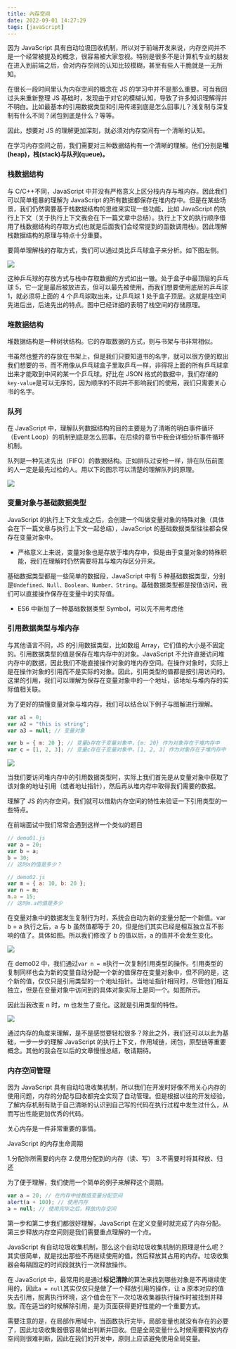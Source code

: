 ```yaml
---
title: 內存空间
date: 2022-09-01 14:27:29
tags: [javaScript]
---
```


因为 JavaScript 具有自动垃圾回收机制，所以对于前端开发来说，内存空间并不是一个经常被提及的概念，很容易被大家忽视。特别是很多不是计算机专业的朋友在进入到前端之后，会对内存空间的认知比较模糊，甚至有些人干脆就是一无所知。

在很长一段时间里认为内存空间的概念在 JS 的学习中并不是那么重要。可当我回过头来重新整理 JS 基础时，发现由于对它的模糊认知，导致了许多知识理解得并不明白。比如最基本的引用数据类型和引用传递到底是怎么回事儿？浅复制与深复制有什么不同？闭包到底是什么？等等。

<!-- more -->

因此，想要对 JS 的理解更加深刻，就必须对内存空间有一个清晰的认知。

在学习内存空间之前，我们需要对三种数据结构有一个清晰的理解。他们分别是**堆(heap)，栈(stack)与队列(queue)。**

### 栈数据结构

与 C/C++不同，JavaScript 中并没有严格意义上区分栈内存与堆内存。因此我们可以简单粗暴的理解为 JavaScript 的所有数据都保存在堆内存中。但是在某些场景，我们仍然需要基于栈数据结构的思维来实现一些功能，比如 JavaScript 的执行上下文（关于执行上下文我会在下一篇文章中总结）。执行上下文的执行顺序借用了栈数据结构的存取方式(也就是后面我们会经常提到的函数调用栈)。因此理解栈数据结构的原理与特点十分重要。

要简单理解栈的存取方式，我们可以通过类比乒乓球盒子来分析。如下图左侧。

![](../../images/memory-space/memory-space-1.jpg)

这种乒乓球的存放方式与栈中存取数据的方式如出一辙。处于盒子中最顶层的乒乓球 5，它一定是最后被放进去，但可以最先被使用。而我们想要使用底层的乒乓球 1，就必须将上面的 4 个乒乓球取出来，让乒乓球 1 处于盒子顶层。这就是栈空间先进后出，后进先出的特点。图中已经详细的表明了栈空间的存储原理。

### 堆数据结构

堆数据结构是一种树状结构。它的存取数据的方式，则与书架与书非常相似。

书虽然也整齐的存放在书架上，但是我们只要知道书的名字，就可以很方便的取出我们想要的书，而不用像从乒乓球盒子里取乒乓一样，非得将上面的所有乒乓球拿出来才能取到中间的某一个乒乓球。好比在 JSON 格式的数据中，我们存储的`key-value`是可以无序的，因为顺序的不同并不影响我们的使用，我们只需要关心书的名字。

### 队列

在 JavaScript 中，理解队列数据结构的目的主要是为了清晰的明白事件循环（Event Loop）的机制到底是怎么回事。在后续的章节中我会详细分析事件循环机制。

队列是一种先进先出（FIFO）的数据结构。正如排队过安检一样，排在队伍前面的人一定是最先过检的人。用以下的图示可以清楚的理解队列的原理。

![](../../images/memory-space/memory-space-3.png)

### 变量对象与基础数据类型

JavaScript 的执行上下文生成之后，会创建一个叫做变量对象的特殊对象（具体会在下一篇文章与执行上下文一起总结），JavaScript 的基础数据类型往往都会保存在变量对象中。

- 严格意义上来说，变量对象也是存放于堆内存中，但是由于变量对象的特殊职能，我们在理解时仍然需要将其与堆内存区分开来。

基础数据类型都是一些简单的数据段，JavaScript 中有 5 种基础数据类型，分别是`Undefined、Null、Boolean、Number、String`。基础数据类型都是按值访问，我们可以直接操作保存在变量中的实际值。

- ES6 中新加了一种基础数据类型 Symbol，可以先不用考虑他

### 引用数据类型与堆内存

与其他语言不同，JS 的引用数据类型，比如数组 Array，它们值的大小是不固定的。引用数据类型的值是保存在堆内存中的对象。JavaScript 不允许直接访问堆内存中的数据，因此我们不能直接操作对象的堆内存空间。在操作对象时，实际上是在操作对象的引用而不是实际的对象。因此，引用类型的值都是按引用访问的。这里的引用，我们可以理解为保存在变量对象中的一个地址，该地址与堆内存的实际值相关联。

为了更好的搞懂变量对象与堆内存，我们可以结合以下例子与图解进行理解。

```javascript
var a1 = 0;
var a2 = "this is string";
var a3 = null; // 变量对象

var b = { m: 20 }; // 变量b存在于变量对象中，{m: 20} 作为对象存在于堆内存中
var c = [1, 2, 3]; // 变量c存在于变量对象中，[1, 2, 3] 作为对象存在于堆内存中
```

![](../../images/memory-space/memory-space-4.png)

当我们要访问堆内存中的引用数据类型时，实际上我们首先是从变量对象中获取了该对象的地址引用（或者地址指针），然后再从堆内存中取得我们需要的数据。

理解了 JS 的内存空间，我们就可以借助内存空间的特性来验证一下引用类型的一些特点。

在前端面试中我们常常会遇到这样一个类似的题目

```javascript
// demo01.js
var a = 20;
var b = a;
b = 30;
// 这时a的值是多少？

// demo02.js
var m = { a: 10, b: 20 };
var n = m;
n.a = 15;
// 这时m.a的值是多少
```

在变量对象中的数据发生复制行为时，系统会自动为新的变量分配一个新值。var b = a 执行之后，a 与 b 虽然值都等于 20，但是他们其实已经是相互独立互不影响的值了。具体如图。所以我们修改了 b 的值以后，a 的值并不会发生变化。

![](../../images/memory-space/memory-space-5.png)

在 demo02 中，我们通过`var n = m`执行一次复制引用类型的操作。引用类型的复制同样也会为新的变量自动分配一个新的值保存在变量对象中，但不同的是，这个新的值，仅仅只是引用类型的一个地址指针。当地址指针相同时，尽管他们相互独立，但是在变量对象中访问到的具体对象实际上是同一个。如图所示。

因此当我改变 n 时，m 也发生了变化。这就是引用类型的特性。

![](../../images/memory-space/memory-space-6.png)

通过内存的角度来理解，是不是感觉要轻松很多？除此之外，我们还可以以此为基础，一步一步的理解 JavaScript 的执行上下文，作用域链，闭包，原型链等重要概念。其他的我会在以后的文章慢慢总结，敬请期待。

### 内存空间管理

因为 JavaScript 具有自动垃圾收集机制，所以我们在开发时好像不用关心内存的使用问题，内存的分配与回收都完全实现了自动管理。但是根据以往的开发经验，了解内存机制有助于自己清晰的认识到自己写的代码在执行过程中发生过什么，从而写出性能更加优秀的代码。

关心内存是一件非常重要的事情。

JavaScript 的内存生命周期

1.分配你所需要的内存 2.使用分配到的内存（读、写） 3.不需要时将其释放、归还

为了便于理解，我们使用一个简单的例子来解释这个周期。

```javascript
var a = 20; // 在内存中给数值变量分配空间
alert(a + 100); // 使用内存
a = null; // 使用完毕之后，释放内存空间
```

第一步和第二步我们都很好理解，JavaScript 在定义变量时就完成了内存分配。第三步释放内存空间则是我们需要重点理解的一个点。

JavaScript 有自动垃圾收集机制，那么这个自动垃圾收集机制的原理是什么呢？其实很简单，就是找出那些不再继续使用的值，然后释放其占用的内存。垃圾收集器会每隔固定的时间段就执行一次释放操作。

在 JavaScript 中，最常用的是通过**标记清除**的算法来找到哪些对象是不再继续使用的，因此`a = null`其实仅仅只是做了一个释放引用的操作，让 a 原本对应的值失去引用，脱离执行环境，这个值会在下一次垃圾收集器执行操作时被找到并释放。而在适当的时候解除引用，是为页面获得更好性能的一个重要方式。

需要注意的是，在局部作用域中，当函数执行完毕，局部变量也就没有存在的必要了，因此垃圾收集器很容易做出判断并回收。但是全局变量什么时候需要释放内存空间则很难判断，因此在我们的开发中，原则上应该避免使用全局变量。
